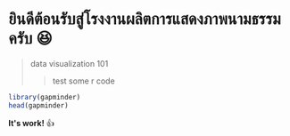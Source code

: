 # ยินดีต้อนรับสู่โรงงานผลิตการแสดงภาพนามธรรมครับ :laughing:
> data visualization 101
> > test some r code 

```r
library(gapminder)
head(gapminder)
```

**It's work!** :thumbsup:
